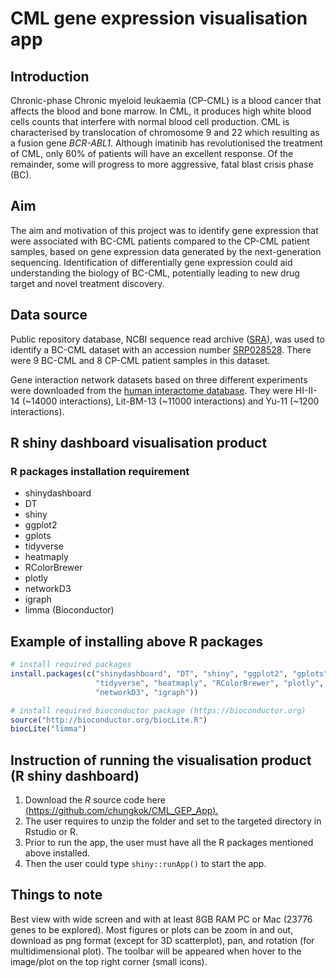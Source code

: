 # CML gene expression visualisation app

## Introduction 
Chronic-phase Chronic myeloid leukaemia (CP-CML) is a blood cancer that affects the blood and bone marrow. In CML, it produces high white blood cells counts that interfere with normal blood cell production. CML is characterised by translocation of chromosome 9 and 22 which resulting as a fusion gene *BCR-ABL1*. Although imatinib has revolutionised the treatment of CML, only 60% of patients will have an excellent response. Of the remainder, some will progress to more aggressive, fatal blast crisis phase (BC).

## Aim
The aim and motivation of this project was to identify gene expression that were associated with BC-CML patients compared to the CP-CML patient samples, based on gene expression data generated by the next-generation sequencing. Identification of differentially gene expression could aid understanding the biology of BC-CML, potentially leading to new drug target and novel treatment discovery.

## Data source
Public repository database, NCBI sequence read archive ([SRA](https://www.ncbi.nlm.nih.gov/sra)), was used to identify a BC-CML dataset with an accession number [SRP028528](https://trace.ncbi.nlm.nih.gov/Traces/study/?acc=SRP028528). There were 9 BC-CML and 8 CP-CML patient samples in this dataset. 

Gene interaction network datasets based on three different experiments were downloaded from the [human interactome database](http://interactome.dfci.harvard.edu/H_sapiens/index.php). They were HI-II-14 (~14000 interactions), Lit-BM-13 (~11000 interactions) and Yu-11 (~1200 interactions).

## R shiny dashboard visualisation product
### R packages installation requirement
* shinydashboard
* DT
* shiny
* ggplot2
* gplots
* tidyverse
* heatmaply
* RColorBrewer
* plotly
* networkD3
* igraph
* limma (Bioconductor)

## Example of installing above R packages
```r
# install required packages
install.packages(c("shinydashboard", "DT", "shiny", "ggplot2", "gplots", 
                   "tidyverse", "heatmaply", "RColorBrewer", "plotly", 
                   "networkD3", "igraph"))

# install required bioconductor package (https://bioconductor.org)
source("http://bioconductor.org/biocLite.R") 
biocLite("limma")
```

## Instruction of running the visualisation product (R shiny dashboard)
1. Download the *R* source code here [(https://github.com/chungkok/CML_GEP_App).](https://github.com/chungkok/CML_GEP_App)
2. The user requires to unzip the folder and set to the targeted directory in Rstudio or R. 
3. Prior to run the app, the user must have all the R packages mentioned above installed. 
4. Then the user could type `shiny::runApp()` to start the app.

## Things to note
Best view with wide screen and with at least 8GB RAM PC or Mac (23776 genes to be explored). Most figures or plots can be zoom in and out, download as png format (except for 3D scatterplot), pan, and rotation (for multidimensional plot). The toolbar will be appeared when hover to the image/plot on the top right corner (small icons).



